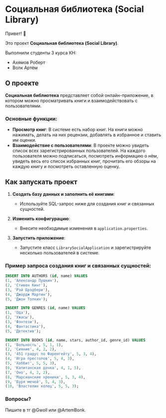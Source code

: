# Социальная библиотека (Social Library)

Привет! 🤚

Это проект **Социальная библиотека (Social Library)**.

Выполнили студенты 3 курса КН:
- Ахямов Роберт
- Волк Артём

## О проекте

**Социальная библиотека** представляет собой онлайн-приложение, в котором можно просматривать книги и взаимодействовать с пользователями.

### Основные функции:
- **Просмотр книг**: В системе есть набор книг. На книги можно нажимать, делать на них рецензии, добавлять в избранное и ставить им оценки.
- **Взаимодействие с пользователями**: В проекте можно увидеть список всех зарегистрированных пользователей. На каждого пользователя можно подписаться, посмотреть информацию о нём, увидеть весь его список избранных книг, прочитать его обзоры на каждую книгу и посмотреть оставленную оценку.

## Как запускать проект

1. **Создать базу данных и заполнить её книгами**:
    - Используйте SQL-запрос ниже для создания книг и связанных сущностей.

2. **Изменить конфигурацию**:
    - Внесите необходимые изменения в `application.properties`.

3. **Запустить приложение**:
    - Запустите класс `LibrarySocialApplication` и зарегистрируйте несколько пользователей в системе.

### Пример запроса создания книг и связанных сущностей:

```sql
INSERT INTO AUTHORS (id, name) VALUES
(1, 'Александр Пушкин'),
(2, 'Стивен Кинг'),
(3, 'Рэй Брэдбери'),
(4, 'Джордж Мартин'),
(5, 'Джон Толкин');

INSERT INTO GENRES (id, name) VALUES
(1, 'Ода'),
(2, 'Ужасы'),
(3, 'Фэнтези'),
(4, 'Фантастика'),
(5, 'Детектив');

INSERT INTO BOOKS (id, name, stars, author_id, genre_id) VALUES
(1, 'Вольность', 5, 1, 1),
(2, 'Сияние', 4, 2, 2),
(3, '451 градус по Фаренгейту', 5, 3, 4),
(4, 'Игра престолов', 5, 4, 3),
(5, 'Хоббит', 5, 5, 3),
(6, 'Капитанская дочка', 4, 1, 5),
(7, 'Оно', 4, 2, 2),
(8, 'Марсианские хроники', 5, 3, 4),
(9, 'Буря мечей', 5, 4, 3),
(10, 'Властелин колец', 5, 5, 3);
```


### Вопросы?
Пишите в тг @Gwoll или @ArtemBonk.